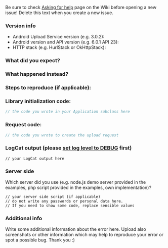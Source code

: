 Be sure to check [Asking for help](https://github.com/gotev/android-upload-service/wiki/Asking%20for%20help) page on the Wiki before opening a new issue! Delete this text when you create a new issue.

### Version info
* Android Upload Service version (e.g. 3.0.2):
* Android version and API version (e.g. 6.0.1 API 23):
* HTTP stack (e.g. HurlStack or OkHttpStack):

### What did you expect?

### What happened instead?

### Steps to reproduce (if applicable):

### Library initialization code:
```java
// the code you wrote in your Application subclass here
```

### Request code:
```java
// the code you wrote to create the upload request
```

### LogCat output (please [set log level to DEBUG](https://github.com/gotev/android-upload-service/wiki/Recipes#logging-) first)
```
// your LogCat output here
```

### Server side
Which server did you use (e.g. node.js demo server provided in the examples, php script provided in the examples, own implementation)?

```
// your server side script (if applicable)
// do not write any passwords or personal data here.
// If you need to show some code, replace sensible values
```

### Additional info
Write some additional information about the error here. Upload also screenshots or other information which may help to reproduce your error or spot a possible bug. Thank you :)
